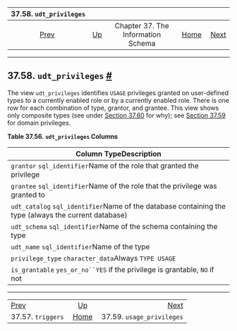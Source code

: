 <!--?xml version="1.0" encoding="UTF-8" standalone="no"?-->

|               37.58. `udt_privileges`               |                                                                    |                                    |                                                       |                                                                     |
| :-------------------------------------------------: | :----------------------------------------------------------------- | :--------------------------------: | ----------------------------------------------------: | ------------------------------------------------------------------: |
| [Prev](infoschema-triggers.html "37.57. triggers")  | [Up](information-schema.html "Chapter 37. The Information Schema") | Chapter 37. The Information Schema | [Home](index.html "PostgreSQL 17devel Documentation") |  [Next](infoschema-usage-privileges.html "37.59. usage_privileges") |

***

## 37.58. `udt_privileges` [#](#INFOSCHEMA-UDT-PRIVILEGES)

The view `udt_privileges` identifies `USAGE` privileges granted on user-defined types to a currently enabled role or by a currently enabled role. There is one row for each combination of type, grantor, and grantee. This view shows only composite types (see under [Section 37.60](infoschema-user-defined-types.html "37.60. user_defined_types") for why); see [Section 37.59](infoschema-usage-privileges.html "37.59. usage_privileges") for domain privileges.

**Table 37.56. `udt_privileges` Columns**

| Column TypeDescription                                                                               |
| ---------------------------------------------------------------------------------------------------- |
| `grantor` `sql_identifier`Name of the role that granted the privilege                                |
| `grantee` `sql_identifier`Name of the role that the privilege was granted to                         |
| `udt_catalog` `sql_identifier`Name of the database containing the type (always the current database) |
| `udt_schema` `sql_identifier`Name of the schema containing the type                                  |
| `udt_name` `sql_identifier`Name of the type                                                          |
| `privilege_type` `character_data`Always `TYPE USAGE`                                                 |
| `is_grantable` `yes_or_no``YES` if the privilege is grantable, `NO` if not                           |

***

|                                                     |                                                                    |                                                                     |
| :-------------------------------------------------- | :----------------------------------------------------------------: | ------------------------------------------------------------------: |
| [Prev](infoschema-triggers.html "37.57. triggers")  | [Up](information-schema.html "Chapter 37. The Information Schema") |  [Next](infoschema-usage-privileges.html "37.59. usage_privileges") |
| 37.57. `triggers`                                   |        [Home](index.html "PostgreSQL 17devel Documentation")       |                                           37.59. `usage_privileges` |
